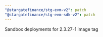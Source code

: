 ```yaml
---
"@stargatefinance/stg-evm-v2": patch
"@stargatefinance/stg-evm-sdk-v2": patch
---
```


Sandbox deployments for 2.3.27-1 image tag
